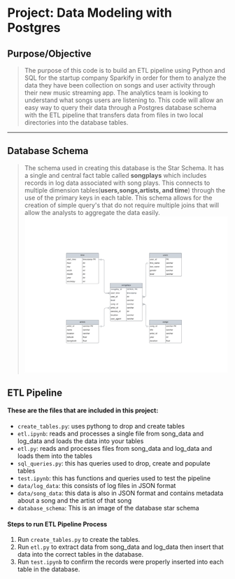 # Project: Data Modeling with Postgres
## Purpose/Objective
> The purpose of this code is to build an ETL pipeline using Python and SQL for the startup company Sparkify in order for them to analyze the data they have been collection on songs and user activity through their new music streaming app. The analytics team is looking to understand what songs users are listening to. This code will allow an easy way to query their data through a Postgres database schema with the ETL pipeline that transfers data from files in two local directories into the database tables.
---
## Database Schema
> The schema used in creating this database is the Star Schema. It has a single and central fact table called **songplays** which includes records in log data associated with song plays. This connects to multiple dimension tables(**users,songs,artists, and time**) through the use of the primary keys in each table. This schema allows for the creation of simple query's that do not require multiple joins that will allow the analysts to aggregate the data easily.
![Database star schema](database_schema.png)

## ETL Pipeline
#### These are the files that are included in this project:
* `create_tables.py`: uses pythong to drop and create tables
* `etl.ipynb`: reads and processes a single file from song_data and log_data and loads the data into your tables  
* `etl.py`: reads and processes files from song_data and log_data and loads them into the tables
* `sql_queries.py`: this has queries used to drop, create and populate tables 
* `test.ipynb`: this has functions and queries used to test the pipeline
* `data/log_data`: this consists of log files in JSON format 
* `data/song_data`: this data is also in JSON format and contains metadata about a song and the artist of that song 
* `database_schema`: This is an image of the database star schema

#### Steps to run ETL Pipeline Process
1. Run `create_tables.py` to create the tables.
2. Run `etl.py` to extract data from song_data and log_data then insert that data into the correct tables in the database.
3. Run `test.ipynb` to confirm the records were properly inserted into each table in the database.